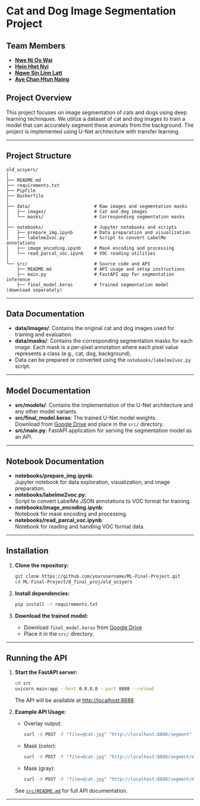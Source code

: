 # Cat and Dog Image Segmentation Project

## Team Members
- **[Nwe Ni Oo Wai](https://github.com/nwenioowai)**
- **[Hein Htet Nyi](https://github.com/HeinHtetNyi)**
- **[Ngwe Sin Linn Latt](https://github.com/NgweSin16)**
- **[Aye Chan Htun Naing](https://github.com/ayechanhtunnaing)**

## Project Overview
This project focuses on image segmentation of cats and dogs using deep learning techniques. We utilize a dataset of cat and dog images to train a model that can accurately segment these animals from the background. The project is implemented using U-Net architecture with transfer learning.

---

## Project Structure

```
old_ucsyers/
│
├── README.md
├── requirements.txt
├── Pipfile
├── Dockerfile
│
├── data/                        # Raw images and segmentation masks
│   ├── images/                  # Cat and dog images
│   └── masks/                   # Corresponding segmentation masks
│
├── notebooks/                   # Jupyter notebooks and scripts
│   ├── prepare_img.ipynb        # Data preparation and visualization
│   ├── labelme2voc.py           # Script to convert LabelMe annotations
│   ├── image_encoding.ipynb     # Mask encoding and processing
│   └── read_parcal_voc.ipynb    # VOC reading utilities
│
└── src/                         # Source code and API
    ├── README.md                # API usage and setup instructions
    ├── main.py                  # FastAPI app for segmentation inference
    ├── final_model.keras        # Trained segmentation model (download separately)
```

---

## Data Documentation

- **data/images/**: Contains the original cat and dog images used for training and evaluation.
- **data/masks/**: Contains the corresponding segmentation masks for each image. Each mask is a per-pixel annotation where each pixel value represents a class (e.g., cat, dog, background).
- Data can be prepared or converted using the `notebooks/labelme2voc.py` script.

---

## Model Documentation

- **src/models/**: Contains the implementation of the U-Net architecture and any other model variants.
- **src/final_model.keras**: The trained U-Net model weights.  
  Download from [Google Drive](https://drive.google.com/file/d/1lbS_cL5HbV-P6PfOvGHTuAFs88H3w-ty/view?usp=sharing) and place in the `src/` directory.
- **src/main.py**: FastAPI application for serving the segmentation model as an API.

---

## Notebook Documentation

- **notebooks/prepare_img.ipynb**:  
  Jupyter notebook for data exploration, visualization, and image preparation.
- **notebooks/labelme2voc.py**:  
  Script to convert LabelMe JSON annotations to VOC format for training.
- **notebooks/image_encoding.ipynb**:  
  Notebook for mask encoding and processing.
- **notebooks/read_parcal_voc.ipynb**:  
  Notebook for reading and handling VOC format data.

---

## Installation

1. **Clone the repository:**
   ```sh
   git clone https://github.com/yourusername/ML-Final-Project.git
   cd ML-Final-Project/8_final_proj/old_ucsyers
   ```

2. **Install dependencies:**
   ```sh
   pip install -r requirements.txt
   ```

3. **Download the trained model:**
   - Download `final_model.keras` from [Google Drive](https://drive.google.com/file/d/1lbS_cL5HbV-P6PfOvGHTuAFs88H3w-ty/view?usp=sharing)
   - Place it in the `src/` directory.

---

## Running the API

1. **Start the FastAPI server:**
   ```sh
   cd src
   uvicorn main:app --host 0.0.0.0 --port 8888 --reload
   ```
   The API will be available at [http://localhost:8888](http://localhost:8888).

2. **Example API Usage:**
   - Overlay output:
     ```sh
     curl -X POST -F "file=@cat.jpg" "http://localhost:8888/segment" --output overlay.png
     ```
   - Mask (color):
     ```sh
     curl -X POST -F "file=@cat.jpg" "http://localhost:8888/segment/mask?format=color" --output mask_color.png
     ```
   - Mask (gray):
     ```sh
     curl -X POST -F "file=@cat.jpg" "http://localhost:8888/segment/mask?format=gray" --output mask_gray.png
     ```

   See [`src/README.md`](src/README.md) for full API documentation.

---